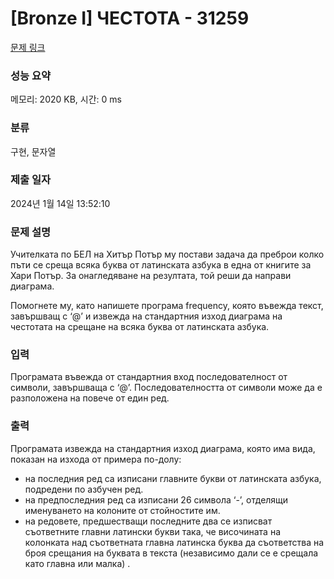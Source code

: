 # [Bronze I] ЧЕСТОТА - 31259 

[문제 링크](https://www.acmicpc.net/problem/31259) 

### 성능 요약

메모리: 2020 KB, 시간: 0 ms

### 분류

구현, 문자열

### 제출 일자

2024년 1월 14일 13:52:10

### 문제 설명

<p>Учителката по БЕЛ на Хитър Потър му постави задача да преброи колко пъти се среща всяка буква от латинската азбука в една от книгите за Хари Потър. За онагледяване на резултата, той реши да направи диаграма.</p>

<p>Помогнете му, като напишете програма frequency, която въвежда текст, завършващ с ‘@’ и извежда на стандартния изход диаграма на честотата на срещане на всяка буква от латинската азбука.</p>

### 입력 

 <p>Програмата въвежда от стандартния вход последователност от символи, завършваща с ‘@’. Последователността от символи може да е разположена на повече от един ред.</p>

### 출력 

 <p>Програмата извежда на стандартния изход диаграма, която има вида, показан на изхода от примера по-долу:</p>

<ul>
	<li>на последния ред са изписани главните букви от латинската азбука, подредени по азбучен ред.</li>
	<li>на предпоследния ред са изписани 26 символа ‘-’, отделящи именуването на колоните от стойностите им.</li>
	<li>на редовете, предшестващи последните два се изписват съответните главни латински букви така, че височината на колонката над съответната главна латинска буква да съответства на броя срещания на буквата в текста (независимо дали се е срещала като главна или малка) .</li>
</ul>

